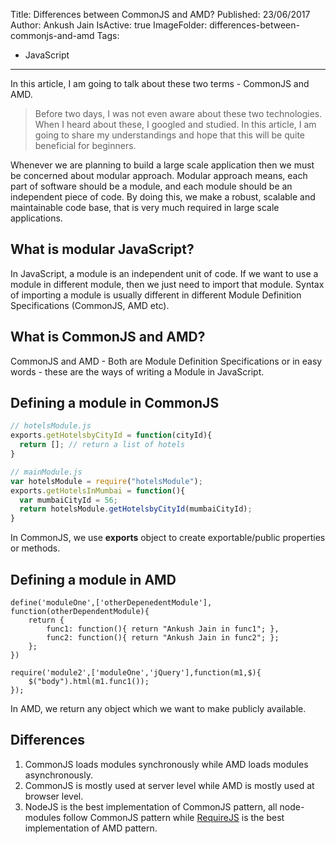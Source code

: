 Title: Differences between CommonJS and AMD?
Published: 23/06/2017
Author: Ankush Jain
IsActive: true
ImageFolder: differences-between-commonjs-and-amd
Tags:
  - JavaScript
---
In this article, I am going to talk about these two terms - CommonJS and AMD. 

> Before two days, I was not even aware about these two technologies. When I heard about these, I googled and studied. In this article, I am going to share my understandings and hope that this will be quite beneficial for beginners.

Whenever we are planning to build a large scale application then we must be concerned about modular approach. Modular approach means, each part of software should be a module, and each module should be an independent piece of code. By doing this, we make a robust, scalable and maintainable code base, that is very much required in large scale applications.

## What is modular JavaScript?
In JavaScript, a module is an independent unit of code. If we want to use a module in different module, then we just need to import that module. Syntax of importing a module is usually different in different Module Definition Specifications (CommonJS, AMD etc).

## What is CommonJS and AMD?
CommonJS and AMD - Both are Module Definition Specifications or in easy words - these are the ways of writing a Module in JavaScript.

## Defining a module in CommonJS
```js
// hotelsModule.js
exports.getHotelsbyCityId = function(cityId){
  return []; // return a list of hotels
}

// mainModule.js
var hotelsModule = require("hotelsModule");
exports.getHotelsInMumbai = function(){
  var mumbaiCityId = 56;
  return hotelsModule.getHotelsbyCityId(mumbaiCityId);
}
```
In CommonJS, we use **exports** object to create exportable/public properties or methods.

## Defining a module in AMD
```
define('moduleOne',['otherDepenedentModule'], function(otherDependentModule){
    return {
        func1: function(){ return "Ankush Jain in func1"; },
        func2: function(){ return "Ankush Jain in func2"; };
    };
})

require('module2',['moduleOne','jQuery'],function(m1,$){  
    $("body").html(m1.func1());
});
```

In AMD, we return any object which we want to make publicly available.

## Differences
1.  CommonJS loads modules synchronously while AMD loads modules asynchronously.
2.  CommonJS is mostly used at server level while AMD is mostly used at browser level.
3.  NodeJS is the best implementation of CommonJS pattern, all node-modules follow CommonJS pattern while [RequireJS](http://requirejs.org/docs/whyamd.html#purposes) is the best implementation of AMD pattern.


                
